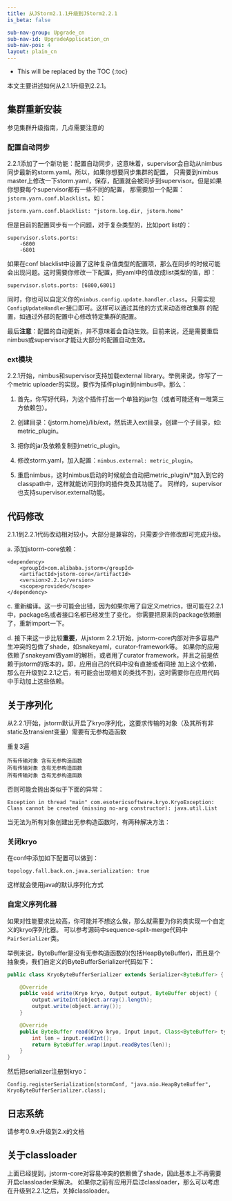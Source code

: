 ```yaml
---
title: 从JStorm2.1.1升级到JStorm2.2.1
is_beta: false

sub-nav-group: Upgrade_cn
sub-nav-id: UpgradeApplication_cn
sub-nav-pos: 4
layout: plain_cn
---
```


* This will be replaced by the TOC
{:toc}


本文主要讲述如何从2.1.1升级到2.2.1。

## 集群重新安装
参见集群升级指南，几点需要注意的

### 配置自动同步
2.2.1添加了一个新功能：配置自动同步，这意味着，supervisor会自动从nimbus同步最新的storm.yaml。所以，如果你想要同步集群的配置，
只需要到nimbus master上修改一下storm.yaml，保存，配置就会被同步到supervisor。但是如果你想要每个supervisor都有一些不同的配置，
那需要加一个配置：`jstorm.yarn.conf.blacklist`。如：

```
jstorm.yarn.conf.blacklist: "jstorm.log.dir, jstorm.home"
```
但是目前的配置同步有一个问题，对于复杂类型的，比如port list的：

```
supervisor.slots.ports:
    -6800
    -6801
```

如果在conf blacklist中设置了这种复杂值类型的配置项，那么在同步的时候可能会出现问题。这时需要你修改一下配置，把yaml中的值改成list类型的值，即：

```
supervisor.slots.ports: [6800,6801]
```
同时，你也可以自定义你的`nimbus.config.update.handler.class`。只需实现`ConfigUpdateHandler`接口即可。这样可以通过其他的方式来动态修改集群
的配置，如通过外部的配置中心修改特定集群的配置。

最后**注意**：配置的自动更新，并不意味着会自动生效。目前来说，还是需要重启nimbus或supervisor才能让大部分的配置自动生效。


### ext模块
2.2.1开始，nimbus和supervisor支持加载external library。举例来说，你写了一个metric uploader的实现，要作为插件plugin到nimbus中。那么：

1. 首先，你写好代码，为这个插件打出一个单独的jar包（或者可能还有一堆第三方依赖包）。

2. 创建目录：{jstorm.home}/lib/ext，然后进入ext目录，创建一个子目录，如: metric_plugin。

3. 把你的jar及依赖复制到metric_plugin。

4. 修改storm.yaml，加入配置：`nimbus.external: metric_plugin`。

5. 重启nimbus，这时nimbus启动的时候就会自动把metric_plugin/*加入到它的classpath中，这样就能访问到你的插件类及其功能了。
同样的，supervisor也支持supervisor.external功能。


## 代码修改

2.1.1到2.2.1代码改动相对较小，大部分是兼容的，只需要少许修改即可完成升级。

a. 添加jstorm-core依赖：

```
<dependency>
    <groupId>com.alibaba.jstorm</groupId>
    <artifactId>jstorm-core</artifactId>
    <version>2.2.1</version>
    <scope>provided</scope>
</dependency>
```

c. 重新编译。这一步可能会出错，因为如果你用了自定义metrics，很可能在2.2.1中，package名或者接口名都已经发生了变化，
你需要把原来的package依赖删了，重新import一下。

d. 接下来这一步比较**重要**，从jstorm 2.2.1开始，jstorm-core内部对许多容易产生冲突的包做了shade，如snakeyaml，curator-framework等。
如果你的应用依赖了snakeyaml做yaml的解析，或者用了curator framework，并且之前是依赖于jstorm的版本的，即，应用自己的代码中没有直接或者间接
加上这个依赖，那么在升级到2.2.1之后，有可能会出现相关的类找不到，这时需要你在应用代码中手动加上这些依赖。

## 关于序列化
从2.2.1开始，jstorm默认开启了kryo序列化，这要求传输的对象（及其所有非static及transient变量）需要有无参构造函数

重复3遍

```
所有传输对象 含有无参构造函数
所有传输对象 含有无参构造函数
所有传输对象 含有无参构造函数
```

否则可能会抛出类似于下面的异常：

```
Exception in thread "main" com.esotericsoftware.kryo.KryoException: Class cannot be created (missing no-arg constructor): java.util.List

```

当无法为所有对象创建出无参构造函数时，有两种解决方法：

### 关闭kryo

在conf中添加如下配置可以做到：

```
topology.fall.back.on.java.serialization: true
```
这样就会使用java的默认序列化方式

### 自定义序列化器

如果对性能要求比较高，你可能并不想这么做，那么就需要为你的类实现一个自定义的kryo序列化器。
可以参考源码中sequence-split-merge代码中`PairSerializer`类。

举例来说，ByteBuffer是没有无参构造函数的(包括HeapByteBuffer)，而且是个抽象类，我们自定义的ByteBufferSerializer代码如下：

```java
public class KryoByteBufferSerializer extends Serializer<ByteBuffer> {

    @Override
    public void write(Kryo kryo, Output output, ByteBuffer object) {
        output.writeInt(object.array().length);
        output.write(object.array());
    }

    @Override
    public ByteBuffer read(Kryo kryo, Input input, Class<ByteBuffer> type) {
        int len = input.readInt();
        return ByteBuffer.wrap(input.readBytes(len));
    }
}
```

然后把serializer注册到kryo：

```
Config.registerSerialization(stormConf, "java.nio.HeapByteBuffer", KryoByteBufferSerializer.class);
```

## 日志系统

请参考0.9.x升级到2.x的文档

## 关于classloader

上面已经提到，jstorm-core对容易冲突的依赖做了shade，因此基本上不再需要开启classloader来解决。
如果你之前有应用开启过classloader，那么可以考虑在升级到2.2.1之后，关掉classloader。
